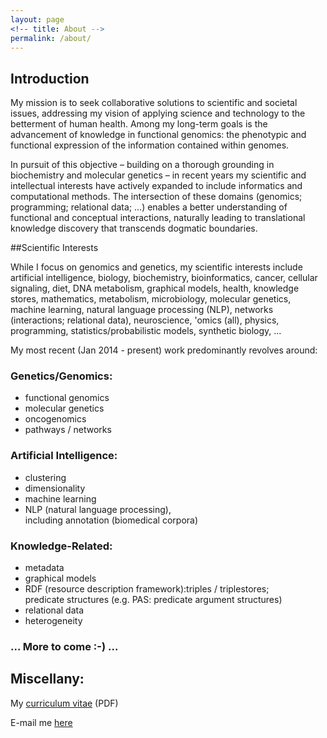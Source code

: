 ```yaml
---
layout: page
<!-- title: About -->
permalink: /about/
---
```

## Introduction

My mission is to seek collaborative solutions to scientific and societal issues, addressing my vision of applying science and technology to the betterment of human health. Among my long-term goals is the advancement of knowledge in functional genomics: the phenotypic and functional expression of the information contained within genomes.

In pursuit of this objective – building on a thorough grounding in biochemistry and molecular genetics – in recent years my scientific and intellectual interests have actively expanded to include informatics and computational methods. The intersection of these domains (genomics; programming; relational data; ...) enables a better understanding of functional and conceptual interactions, naturally leading to translational knowledge discovery that transcends dogmatic boundaries.

##Scientific Interests

While I focus on genomics and genetics, my scientific interests include artificial intelligence, biology, biochemistry, bioinformatics, cancer, cellular signaling, diet, DNA metabolism, graphical models, health, knowledge stores, mathematics, metabolism, microbiology, molecular genetics, machine learning, natural language processing (NLP), networks (interactions; relational data), neuroscience, 'omics (all), physics, programming, statistics/probabilistic models, synthetic biology, ...

My most recent (Jan 2014 - present) work predominantly revolves around:

### Genetics/Genomics:
* functional genomics
* molecular genetics
* oncogenomics
* pathways / networks

### Artificial Intelligence:
* clustering
* dimensionality
* machine learning
* NLP (natural language processing),<br>including annotation (biomedical corpora)

### Knowledge-Related:
* metadata
* graphical models
* RDF (resource description framework):triples / triplestores;<br>predicate structures (e.g. PAS: predicate argument structures)
* relational data
* heterogeneity

### ... More to come  :-) ...

## Miscellany:

My [curriculum vitae](\.\./cv.pdf) (PDF)

E-mail me [here](mailto:Victoria.A.Stuart@gmail.com)
